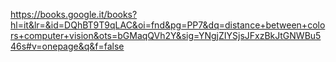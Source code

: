 https://books.google.it/books?hl=it&lr=&id=DQhBT9T9qLAC&oi=fnd&pg=PP7&dq=distance+between+colors+computer+vision&ots=bGMaqQVh2Y&sig=YNgjZIYSjsJFxzBkJtGNWBu546s#v=onepage&q&f=false
